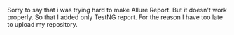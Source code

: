 Sorry to say that i was trying hard to make Allure Report. But it doesn't work properly. 
So that I added only TestNG report. For the reason I have too late to upload my repository. 

